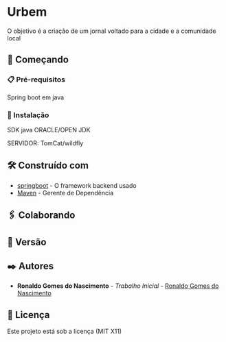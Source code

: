 # Urbem

O objetivo é a criação de um jornal voltado para a cidade e a comunidade local

## 🚀 Começando


### 📋 Pré-requisitos

Spring boot em java

### 🔧 Instalação

SDK java ORACLE/OPEN JDK

SERVIDOR: TomCat/wildfly
## 🛠️ Construído com


* [springboot](https://spring.io/projects/spring-boot) - O framework backend usado
* [Maven](https://maven.apache.org/) - Gerente de Dependência

## 🖇️ Colaborando



## 📌 Versão



## ✒️ Autores


* **Ronaldo Gomes do Nascimento** - *Trabalho Inicial* - [Ronaldo Gomes do Nascimento]([https://github.com/linkParaPerfil](https://github.com/ronaldogdn))

## 📄 Licença

Este projeto está sob a licença (MIT X11) 
